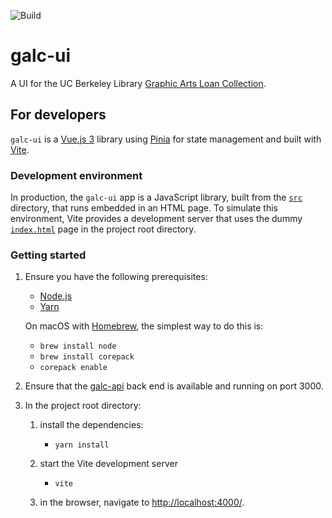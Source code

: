 ![Build](https://github.com/BerkeleyLibrary/galc-ui/actions/workflows/build.yml/badge.svg)

# galc-ui

A UI for the UC Berkeley Library [Graphic Arts Loan Collection](https://galc.lib.berkeley.edu/).

## For developers

`galc-ui` is a [Vue.js 3](https://vuejs.org/) library using [Pinia](https://pinia.vuejs.org/) for
state management and built with [Vite](https://vitejs.dev/).

### Development environment

In production, the `galc-ui` app is a JavaScript library, built from the [`src`](src) directory,
that runs embedded in an HTML page. To simulate this environment, Vite provides a development server
that uses the dummy [`index.html`](index.html) page in the project root directory.

### Getting started

1. Ensure you have the following prerequisites:

   - [Node.js](https://nodejs.org/en/)
   - [Yarn](https://yarnpkg.com/)

   On macOS with [Homebrew](https://brew.sh/), the simplest way to do this is:

   - `brew install node`
   - `brew install corepack`
   - `corepack enable`

2. Ensure that the [galc-api](https://github.com/BerkeleyLibrary/galc-api) back end is
   available and running on port 3000.

3. In the project root directory:
 
   1. install the dependencies:

      - `yarn install`

   2. start the Vite development server
   
      - `vite`
   
   3. in the browser, navigate to [http://localhost:4000/](http://localhost:4000/).
